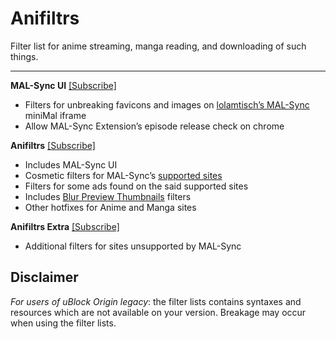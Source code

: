 # Anifiltrs
Filter list for anime streaming, manga reading, and downloading of such things.

-------------

**MAL-Sync UI** [[Subscribe]](https://subscribe.adblockplus.org/?location=https://raw.githubusercontent.com/Karmesinrot/Anifiltrs/master/MAL-Sync%20UI.txt&title=Anifiltrs%20%E2%80%94%20%F0%9F%8D%9A%20MAL-Sync%20UI)
* Filters for unbreaking favicons and images on [lolamtisch’s MAL-Sync](https://github.com/lolamtisch/MALSync) miniMal iframe
* Allow MAL-Sync Extension’s episode release check on chrome

**Anifiltrs** [[Subscribe]](https://subscribe.adblockplus.org/?location=https://raw.githubusercontent.com/Karmesinrot/Anifiltrs/master/Anifltrs.txt&title=Anifiltrs%20%E2%80%94%20%F0%9F%8D%B1%20Anime%20streaming%20%26%20Manga%20reading)
* Includes MAL-Sync UI
* Cosmetic filters for MAL-Sync’s [supported sites](https://github.com/lolamtisch/MALSync#supported-pages-)
* Filters for some ads found on the said supported sites
* Includes [Blur Preview Thumbnails](https://github.com/Karmesinrot/Anifiltrs/tree/master/Blur%20Preview%20Thumbnails#blur-preview-thumbnails) filters
* Other hotfixes for Anime and Manga sites

**Anifiltrs Extra** [[Subscribe]](https://subscribe.adblockplus.org/?location=https://raw.githubusercontent.com/Karmesinrot/Anifiltrs/master/Anifiltrs%20Extra.txt&title=Anifiltrs%2FExtra)
* Additional filters for sites unsupported by MAL-Sync

## Disclaimer

*For users of uBlock Origin legacy*: the filter lists contains syntaxes and resources which are not available on your version. Breakage may occur when using the filter lists.
